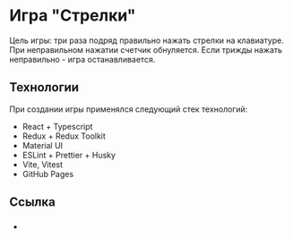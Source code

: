 # Игра "Стрелки"

Цель игры: три раза подряд правильно нажать стрелки на клавиатуре.
При неправильном нажатии счетчик обнуляется.
Если трижды нажать неправильно - игра останавливается.

## Технологии

При создании игры применялся следующий стек технологий:

- React + Typescript
- Redux + Redux Toolkit
- Material UI
- ESLint + Prettier + Husky
- Vite, Vitest
- GitHub Pages

## Ссылка

- ###
